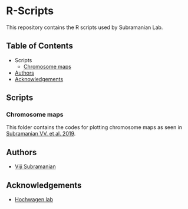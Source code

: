# R-Scripts

This repository contains the R scripts used by Subramanian Lab.

## Table of Contents
- Scripts
    - [Chromosome maps](#chrmaps)
- [Authors](#auth)
- [Acknowledgements](#acknow)

## Scripts
### Chromosome maps <a name="chrmaps"></a>
This folder contains the codes for plotting chromosome maps as seen in [Subramanian VV. et al. 2019](https://www.nature.com/articles/s41467-019-08875-x).

## Authors <a name="auth"></a>
- [Viji Subramanian](https://github.com/VijiSubramanian)

## Acknowledgements <a name="acknow"></a>
- [Hochwagen lab](https://github.com/hochwagenlab)


